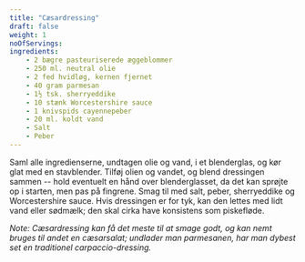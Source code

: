 ```yaml
---
title: "Cæsardressing"
draft: false
weight: 1
noOfServings: 
ingredients:
	- 2 bægre pasteuriserede æggeblommer
	- 250 ml. neutral olie
	- 2 fed hvidløg, kernen fjernet
	- 40 gram parmesan
	- 1½ tsk. sherryeddike
	- 10 stænk Worcestershire sauce
	- 1 knivspids cayennepeber
	- 20 ml. koldt vand
	- Salt
	- Peber
---
```


Saml alle ingredienserne, undtagen olie og vand, i et blenderglas, og
kør glat med en stavblender. Tilføj olien og vandet, og blend dressingen
sammen -- hold eventuelt en hånd over blenderglasset, da det kan sprøjte
op i starten, men pas på fingrene. Smag til med salt, peber,
sherryeddike og Worcestershire sauce. Hvis dressingen er for tyk, kan
den lettes med lidt vand eller sødmælk; den skal cirka have konsistens
som piskefløde.

*Note: Cæsardressing kan få det meste til at smage godt, og kan nemt
bruges til andet en cæsarsalat; undlader man parmesanen, har man dybest
set en traditionel carpaccio-dressing.*


